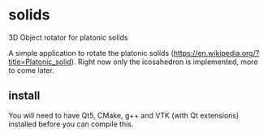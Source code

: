 # solids
3D Object rotator for platonic solids

A simple application to rotate the platonic solids (https://en.wikipedia.org/?title=Platonic_solid).
Right now only the icosahedron is implemented, more to come later.

## install

You will need to have Qt5, CMake, g++ and VTK (with Qt extensions) installed before you can compile this.